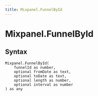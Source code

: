 ```yaml
---
title: Mixpanel.FunnelById
---
```


# Mixpanel.FunnelById



## Syntax

```powerquery
Mixpanel.FunnelById(
    funnelId as number,
    optional fromDate as text,
    optional toDate as text,
    optional length as number,
    optional interval as number
) as any
```



